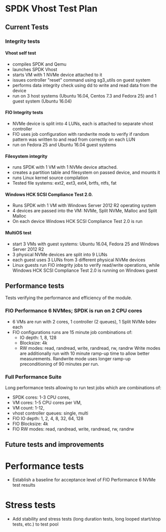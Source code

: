 # SPDK Vhost Test Plan

## Current Tests

### Integrity tests

#### Vhost self test
- compiles SPDK and Qemu
- launches SPDK Vhost
- starts VM with 1 NVMe device attached to it
- issues controller "reset" command using sg3_utils on guest system
- performs data integrity check using dd to write and read data from the device
- run on 3 host systems (Ubuntu 16.04, Centos 7.3 and Fedora 25)
  and 1 guest system (Ubuntu 16.04)

#### FIO Integrity tests
- NVMe device is split into 4 LUNs, each is attached to separate vhost controller
- FIO uses job configuration with randwrite mode to verify if random pattern was
  written to and read from correctly on each LUN
- run on Fedora 25 and Ubuntu 16.04 guest systems

#### Filesystem integrity
- runs SPDK with 1 VM with 1 NVMe device attached.
- creates a partition table and filesystem on passed device, and mounts it
- runs Linux kernel source compilation
- Tested file systems: ext2, ext3, ext4, brtfs, ntfs, fat

#### Windows HCK SCSI Compliance Test 2.0.
 - Runs SPDK with 1 VM with Windows Server 2012 R2 operating system
- 4 devices are passed into the VM: NVMe, Split NVMe, Malloc and Split Malloc
- On each device Windows HCK SCSI Compliance Test 2.0 is run

#### MultiOS test
- start 3 VMs with guest systems: Ubuntu 16.04, Fedora 25 and Windows Server 2012 R2
- 3 physical NVMe devices are split into 9 LUNs
- each guest uses 3 LUNs from 3 different physical NVMe devices
- Linux guests run FIO integrity jobs to verify read/write operations,
while Windows HCK SCSI Compliance Test 2.0 is running on Windows guest



## Performance tests
Tests verifying the performance and efficiency of the module.

### FIO Performance 6 NVMes; SPDK is run on 2 CPU cores
- 6 VMs are run with 2 cores, 1 controller (2 queues), 1 Split NVMe bdev each
- FIO configurations runs are 15 minute job combinations of:
    - IO depth: 1, 8, 128
    - Blocksize: 4k
    - RW modes: read, randread, write, randread, rw, randrw
    Write modes are additionally run with 10 minute ramp-up time to allow better
    measurements. Randwrite mode uses longer ramp-up preconditioning of 90 minutes per run.

### Full Performance Suite
Long performance tests allowing to run test jobs which are combinations of:
- SPDK cores: 1-3 CPU cores,
- VM cores: 1-5 CPU cores per VM,
- VM count: 1-12,
- vhost controller queues: single, multi
- FIO IO depth: 1, 2, 4, 8, 32, 64, 128
- FIO Blocksize: 4k
- FIO RW modes: read, randread, write, randread, rw, randrw


## Future tests and improvements

# Performance tests
- Establish a baseline for acceptance level of FIO Performance 6 NVMe test results

# Stress tests
- Add stability and stress tests (long duration tests, long looped start/stop tests, etc.)
to test pool

